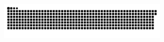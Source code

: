 <picture>
  <source media="(prefers-color-scheme: dark)" srcset="https://raw.githubusercontent.com/MarineHakobyan/MarineHakobyan/1543da18b9497579b9e530b3ec3a47be7c04408e/github-contribution-grid-snake-dark.svg" />
  <source media="(prefers-color-scheme: light)" srcset="https://raw.githubusercontent.com/MarineHakobyan/MarineHakobyan/1543da18b9497579b9e530b3ec3a47be7c04408e/github-contribution-grid-snake.svg" />
  <img alt="github-snake" src="https://raw.githubusercontent.com/MarineHakobyan/MarineHakobyan/1543da18b9497579b9e530b3ec3a47be7c04408e/github-contribution-grid-snake-dark.svg" />
</picture>
